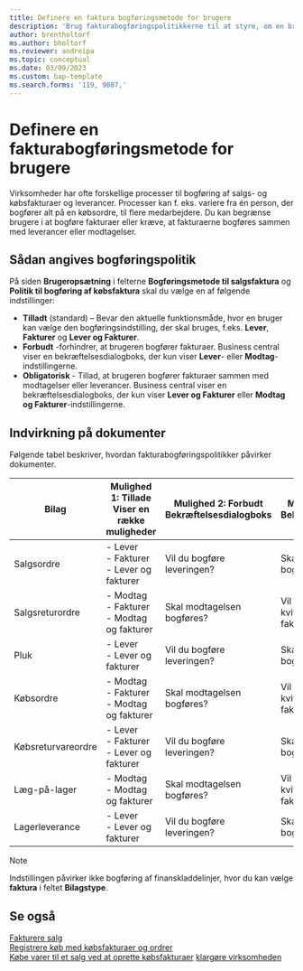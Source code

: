```yaml
---
title: Definere en faktura bogføringsmetode for brugere
description: 'Brug fakturabogføringspolitikkerne til at styre, om en bruger kan bogføre salgs- og købsfakturaer.'
author: brentholtorf
ms.author: bholtorf
ms.reviewer: andreipa
ms.topic: conceptual
ms.date: 03/09/2023
ms.custom: bap-template
ms.search.forms: '119, 9807,'
---
```


# <a name="define-an-invoice-posting-policy-for-users"></a>Definere en fakturabogføringsmetode for brugere

Virksomheder har ofte forskellige processer til bogføring af salgs- og købsfakturaer og leverancer. Processer kan f. eks. variere fra én person, der bogfører alt på en købsordre, til flere medarbejdere. Du kan begrænse brugere i at bogføre fakturaer eller kræve, at fakturaerne bogføres sammen med leverancer eller modtagelser.

## <a name="to-specify-a-posting-policy"></a>Sådan angives bogføringspolitik

På siden **Brugeropsætning** i felterne **Bogføringsmetode til salgsfaktura** og **Politik til bogføring af købsfaktura** skal du vælge en af følgende indstillinger:

* **Tilladt** (standard) – Bevar den aktuelle funktionsmåde, hvor en bruger kan vælge den bogføringsindstilling, der skal bruges, f.eks. **Lever**, **Fakturer** og **Lever og Fakturer**. 
* **Forbudt** -forhindrer, at brugeren bogfører fakturaer. Business central viser en bekræftelsesdialogboks, der kun viser **Lever**- eller **Modtag**-indstillingerne.
* **Obligatorisk** - Tillad, at brugeren bogfører fakturaer sammen med modtagelser eller leverancer. Business central viser en bekræftelsesdialogboks, der kun viser **Lever og Fakturer** eller **Modtag og Fakturer**-indstillingerne.

## <a name="effect-on-documents"></a>Indvirkning på dokumenter

Følgende tabel beskriver, hvordan fakturabogføringspolitikker påvirker dokumenter.

|Bilag | Mulighed 1: Tillade <br>Viser en række muligheder| Mulighed 2: Forbudt <br>Bekræftelsesdialogboks | Mulighed 3: Tvungen <br>Bekræftelsesdialogboks|
|--|--|--|--|
|Salgsordre |- Lever <br>- Fakturer <br>- Lever og fakturer |Vil du bogføre leveringen? |Skal forsendelsen bogføres og faktureres?|
|Salgsreturordre |- Modtag <br>- Fakturer <br>- Modtag og fakturer |Skal modtagelsen bogføres? |Vil du bogføre kvitteringen og fakturaen?|
|Pluk |- Lever <br>- Lever og fakturer |Vil du bogføre leveringen? |Skal forsendelsen bogføres og faktureres?|
|Købsordre |- Modtag <br>- Fakturer <br>- Modtag og fakturer |Skal modtagelsen bogføres? |Vil du bogføre kvitteringen og fakturaen?|
|Købsreturvareordre |- Lever <br>- Fakturer <br>- Lever og fakturer |Vil du bogføre leveringen? |Skal forsendelsen bogføres og faktureres?|
|Læg-på-lager |- Modtag <br>- Modtag og fakturer |Skal modtagelsen bogføres? |Vil du bogføre kvitteringen og fakturaen?|
|Lagerleverance |- Lever <br>- Lever og fakturer | Vil du bogføre leveringen? |Skal forsendelsen bogføres og faktureres?|

   > [!Note]
   > Indstillingen påvirker ikke bogføring af finanskladdelinjer, hvor du kan vælge **faktura** i feltet **Bilagstype**.

## <a name="see-also"></a>Se også

[Fakturere salg](sales-how-invoice-sales.md)  
[Registrere køb med købsfakturaer og ordrer](purchasing-how-record-purchases.md)  
[Købe varer til et salg ved at oprette købsfakturaer](purchasing-how-purchase-products-sale.md)
[klargøre virksomheden](ui-get-ready-business.md)  
